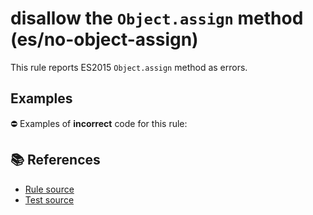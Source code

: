 # disallow the `Object.assign` method (es/no-object-assign)

This rule reports ES2015 `Object.assign` method as errors.

## Examples

⛔ Examples of **incorrect** code for this rule:

<eslint-playground type="bad" code="/*eslint es/no-object-assign: error */
const obj = Object.assign({}, x, y)
" />

## 📚 References

- [Rule source](https://github.com/mysticatea/eslint-plugin-es/blob/v2.0.0/lib/rules/no-object-assign.js)
- [Test source](https://github.com/mysticatea/eslint-plugin-es/blob/v2.0.0/tests/lib/rules/no-object-assign.js)
